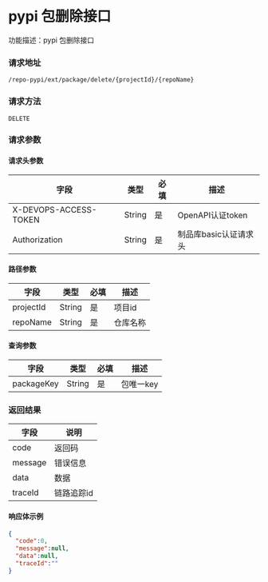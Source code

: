 # pypi 包删除接口
功能描述：pypi 包删除接口

### 请求地址
```
/repo-pypi/ext/package/delete/{projectId}/{repoName}
```

### 请求方法
`DELETE`
### 请求参数

#### 请求头参数

| 字段                  | 类型   | 必填 | 描述                  |
| --------------------- | ------ | ---- | --------------------- |
| X-DEVOPS-ACCESS-TOKEN | String | 是   | OpenAPI认证token      |
| Authorization         | String | 是   | 制品库basic认证请求头 |

#### 路径参数

| 字段          | 类型     | 必填  | 描述   |
|-------------|--------|-----|------|
| projectId   | String | 是   | 项目id |
| repoName    | String | 是   | 仓库名称 |

#### 查询参数

| 字段          | 类型     | 必填  | 描述     |
|-------------|--------|-----|--------|
| packageKey  | String | 是   | 包唯一key |

### 返回结果

| 字段      | 说明     |
|---------|--------|
| code    | 返回码    |
| message | 错误信息   |
| data    | 数据     |
| traceId | 链路追踪id |

#### 响应体示例

```json
{
  "code":0,
  "message":null,
  "data":null,
  "traceId":""
}
```
